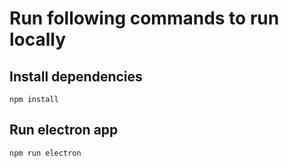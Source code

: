 # Run following commands to run locally 

## Install dependencies 
`npm install`

## Run electron app
`npm run electron`
